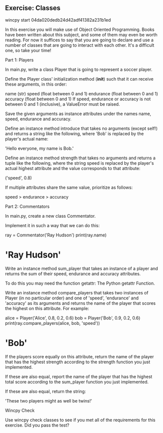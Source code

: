 ## Exercise: Classes

wincpy start 04da020dedb24d42adf41382a231b1ed

In this exercise you will make use of Object Oriented Programming. Books have been written about this subject, and some of them may even be worth reading. For now it suffices to say that you are going to declare and use a number of classes that are going to interact with each other. It's a difficult one, so take your time!

Part 1: Players

In main.py, write a class Player that is going to represent a soccer player.

Define the Player class' initialization method (__init__) such that it can receive these arguments, in this order:

name (str)
speed (float between 0 and 1)
endurance (float between 0 and 1)
accuracy (float between 0 and 1)
If speed, endurance or accuracy is not between 0 and 1 (inclusive), a ValueError must be raised.

Save the given arguments as instance attributes under the names name, speed, endurance and accuracy.

Define an instance method introduce that takes no arguments (except self!) and returns a string like the following, where 'Bob' is replaced by the player's actual name:

'Hello everyone, my name is Bob.'

Define an instance method strength that takes no arguments and returns a tuple like the following, where the string speed is replaced by the player's actual highest attribute and the value corresponds to that attribute:

('speed', 0.8)

If multiple attributes share the same value, prioritize as follows:

speed > endurance > accuracy

Part 2: Commentators

In main.py, create a new class Commentator.

Implement it in such a way that we can do this:

ray = Commentator('Ray Hudson')
print(ray.name)
# 'Ray Hudson'
Write an instance method sum_player that takes an instance of a player and returns the sum of their speed, endurance and accuracy attributes.

To do this you may need the function getattr: The Python getattr Function.

Write an instance method compare_players that takes two instances of Player (in no particular order) and one of 'speed', 'endurance' and 'accuracy' as its arguments and returns the name of the player that scores the highest on this attribute. For example:

alice = Player('Alice', 0.8, 0.2, 0.6)
bob = Player('Bob', 0.9, 0.2, 0.6)
print(ray.compare_players(alice, bob, 'speed'))
# 'Bob'
If the players score equally on this attribute, return the name of the player that has the highest strength according to the strength function you just implemented.

If these are also equal, report the name of the player that has the highest total score according to the sum_player function you just implemented.

If these are also equal, return the string:

'These two players might as well be twins!'

Wincpy Check

Use wincpy check classes to see if you met all of the requirements for this exercise. Did you pass the test?